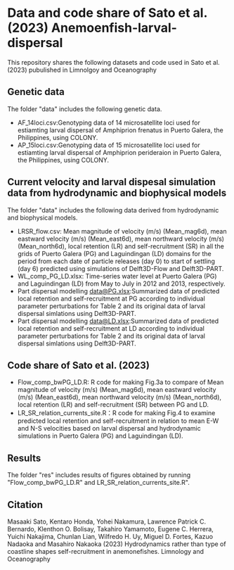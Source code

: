 # Data and code share of Sato et al. (2023) Anemoenfish-larval-dispersal
This repository shares the following datasets and code used in Sato et al. (2023) pubulished in Limnolgoy and Oceanography

## Genetic data
The folder "data" includes the following genetic data.
- AF_14loci.csv:Genotyping data of 14 microsatellite loci used for estiamting larval dispersal of Amphiprion frenatus in Puerto Galera, the Philippines, using COLONY.
- AP_15loci.csv:Genotyping data of 15 microsatellite loci used for estiamting larval dispersal of Amphiprion perideraion in Puerto Galera, the Philippines, using COLONY.

## Current velocity and larval dispesal simulation data from hydrodynamic and biophysical models 
The folder "data" includes the following data derived from hydrodynamic and biophysical models.
- LRSR_flow.csv: Mean magnitude of velocity (m/s) (Mean_mag6d), mean eastward velocity (m/s) (Mean_east6d), mean northward velocity (m/s) (Mean_north6d), local retention (LR) and self-recruitment (SR) in all the grids of Puerto Galera (PG) and Laguindingan (LD) domains for the period from each date of particle releases (day 0) to start of settling (day 6) predicted using simulations of Delft3D-Flow and Delft3D-PART.
- WL_comp_PG_LD.xlsx: Time-series water level at Puerto Galera (PG) and Laguindingan (LD) from May to July in 2012 and 2013, respectively.
- Part dispersal modelling data@PG.xlsx:Summarized data of predicted local retention and self-recruitment at PG according to individual parameter perturbations for Table 2 and its original data of larval dispersal simlations using Delft3D-PART.
- Part dispersal modelling data@LD.xlsx:Summarized data of predicted local retention and self-recruitment at LD according to individual parameter perturbations for Table 2 and its original data of larval dispersal simlations using Delft3D-PART.

## Code share of Sato et al. (2023)
- Flow_comp_bwPG_LD.R: R code for making Fig.3a to compare of Mean magnitude of velocity (m/s) (Mean_mag6d), mean eastward velocity (m/s) (Mean_east6d), mean northward velocity (m/s) (Mean_north6d), local retention (LR) and self-recruitment (SR) between PG and LD.
- LR_SR_relation_currents_site.R：R code for making Fig.4 to examine predicted local retention and self-recruitment in relation to mean E-W and N-S velocities based on larval dispersal and hydrodynamic simulations in Puerto Galera (PG) and Laguindingan (LD). 

## Results
The folder "res" includes results of figures obtained by running "Flow_comp_bwPG_LD.R" and LR_SR_relation_currents_site.R".

## Citation
Masaaki Sato, Kentaro Honda, Yohei Nakamura, Lawrence Patrick C. Bernardo, Klenthon O. Bolisay, Takahiro Yamamoto, Eugene C. Herrera, Yuichi Nakajima, Chunlan Lian, Wilfredo H. Uy, Miguel D. Fortes, Kazuo Nadaoka and Masahiro Nakaoka (2023) Hydrodynamics rather than type of coastline shapes self-recruitment in anemonefishes.  Limnology and Oceanography
